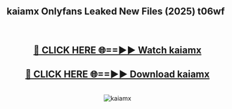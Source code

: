 <h2>kaiamx Onlyfans Leaked New Files (2025) t06wf</h2>
<br>
<div align="center">
<h2><a href="https://mediafiles.top/kaiamx&ref=git" rel="nofollow">🔴 CLICK HERE 🌐==►► Watch kaiamx</a></h2>
<h2><a href="https://mediafiles.top/kaiamx&ref=git" rel="nofollow">🔴 CLICK HERE 🌐==►► Download kaiamx</a></h2>
<br>
<a href="https://mediafiles.top/kaiamx&ref=git" rel="nofollow" data-target="animated-image.originalLink"><img src="https://i.ibb.co.com/xMMVF88/686577567.gif" alt="kaiamx" style="max-width: 100%; display: inline-block;" data-target="animated-image.originalImage"></a>
</div>
<br>
<br>
